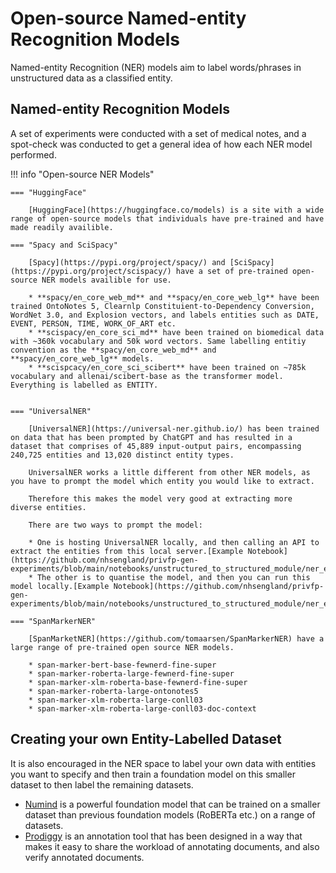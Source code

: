 # Open-source Named-entity Recognition Models 

Named-entity Recognition (NER) models aim to label words/phrases in unstructured data as a classified entity.

## Named-entity Recognition Models

A set of experiments were conducted with a set of medical notes, and a spot-check was conducted to get a general idea of how each NER model performed.

!!! info "Open-source NER Models"

    === "HuggingFace"

        [HuggingFace](https://huggingface.co/models) is a site with a wide range of open-source models that individuals have pre-trained and have made readily availible.

    === "Spacy and SciSpacy"

        [Spacy](https://pypi.org/project/spacy/) and [SciSpacy](https://pypi.org/project/scispacy/) have a set of pre-trained open-source NER models availible for use. 

        * **spacy/en_core_web_md** and **spacy/en_core_web_lg** have been trained OntoNotes 5, Clearnlp Constituient-to-Dependency Conversion, WordNet 3.0, and Explosion vectors, and labels entities such as DATE, EVENT, PERSON, TIME, WORK_OF_ART etc.
        * **scispacy/en_core_sci_md** have been trained on biomedical data with ~360k vocabulary and 50k word vectors. Same labelling entitiy convention as the **spacy/en_core_web_md** and **spacy/en_core_web_lg** models.
        * **scispcacy/en_core_sci_scibert** have been trained on ~785k vocabulary and allenai/scibert-base as the transformer model. Everything is labelled as ENTITY.
        

    === "UniversalNER"
        
        [UniversalNER](https://universal-ner.github.io/) has been trained on data that has been prompted by ChatGPT and has resulted in a dataset that comprises of 45,889 input-output pairs, encompassing 240,725 entities and 13,020 distinct entity types. 
        
        UniversalNER works a little different from other NER models, as you have to prompt the model which entity you would like to extract. 

        Therefore this makes the model very good at extracting more diverse entities. 

        There are two ways to prompt the model:

        * One is hosting UniversalNER locally, and then calling an API to extract the entities from this local server.[Example Notebook](https://github.com/nhsengland/privfp-gen-experiments/blob/main/notebooks/unstructured_to_structured_module/ner_exploration/uniNer_api.ipynb)
        * The other is to quantise the model, and then you can run this model locally.[Example Notebook](https://github.com/nhsengland/privfp-gen-experiments/blob/main/notebooks/unstructured_to_structured_module/ner_exploration/uniNer_quantised.ipynb)

    === "SpanMarkerNER"

        [SpanMarketNER](https://github.com/tomaarsen/SpanMarkerNER) have a large range of pre-trained open source NER models.

        * span-marker-bert-base-fewnerd-fine-super
        * span-marker-roberta-large-fewnerd-fine-super
        * span-marker-xlm-roberta-base-fewnerd-fine-super
        * span-marker-roberta-large-ontonotes5
        * span-marker-xlm-roberta-large-conll03
        * span-marker-xlm-roberta-large-conll03-doc-context


## Creating your own Entity-Labelled Dataset
It is also encouraged in the NER space to label your own data with entities you want to specify and then train a foundation model on this smaller dataset to then label the remaining datasets.

 * [Numind](https://www.numind.ai/blog/a-foundation-model-for-entity-recognition) is a powerful foundation model that can be trained on a smaller dataset than previous foundation models (RoBERTa etc.) on a range of datasets. 
 * [Prodiggy](https://spacy.io/universe/project/prodigy) is an annotation tool that has been designed in a way that makes it easy to share the workload of annotating documents, and also verify annotated documents.
